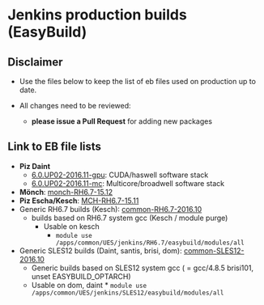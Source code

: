 # Jenkins production builds (EasyBuild)

## Disclaimer

* Use the files below to keep the list of eb files used on production up to date. 

* All changes need to be reviewed:
   * **please issue a Pull Request** for adding new packages 

## Link to EB file lists 
* **Piz Daint**
  * [6.0.UP02-2016.11-gpu](https://github.com/eth-cscs/production/blob/master/jenkins-builds/6.0.UP02-2016.11-gpu): CUDA/haswell software stack
  * [6.0.UP02-2016.11-mc](https://github.com/eth-cscs/production/blob/master/jenkins-builds/6.0.UP02-2016.11-mc): Multicore/broadwell software stack
* **Mönch**: [monch-RH6.7-15.12](https://github.com/eth-cscs/production/blob/master/jenkins-builds/monch-RH6.7-15.12)
* **Piz Escha/Kesch**: [MCH-RH6.7-15.11](https://github.com/eth-cscs/production/blob/master/jenkins-builds/MCH-RH6.7-15.11)
* Generic RH6.7 builds (Kesch): [common-RH6.7-2016.10](https://github.com/eth-cscs/production/blob/master/jenkins-builds/common-RH6.7-2016.10)
  * builds based on RH6.7 system gcc (Kesch / module purge)
    * Usable on kesch  
      * ```module use /apps/common/UES/jenkins/RH6.7/easybuild/modules/all```
* Generic SLES12 builds (Daint, santis, brisi, dom): [common-SLES12-2016.10](https://github.com/eth-cscs/production/blob/master/jenkins-builds/common-SLES12-2016.10)
    * Generic builds based on SLES12 system gcc ( = gcc/4.8.5 brisi101, unset EASYBUILD_OPTARCH)
    *  Usable on dom, daint
      * ```module use /apps/common/UES/jenkins/SLES12/easybuild/modules/all```
